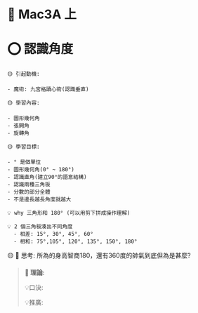 # 📖 Mac3A 上

# ⭕ 認識角度

```說課
🟡 引起動機:

- 魔術: 九宮格讀心術(認識垂直)

🟡 學習內容:

- 圖形幾何角
- 張開角
- 旋轉角

🟡 學習目標:

- ° 是個單位
- 圖形幾何角(0° ~ 180°)
- 認識直角(建立90°的語意結構)
- 認識兩種三角板
- 分數的部分全體
- 不是邊長越長角度就越大

```

```開課題
💡 why 三角形和 180° (可以用剪下拼成操作理解)

💡 2 個三角板湊出不同角度
  - 相差: 15°, 30°, 45°, 60°
  - 相和: 75°,105°, 120°, 135°, 150°, 180°
```

🟡 🔦 思考: 所為的身高智商180，還有360度的帥氣到底但為是甚麼?

> **📌 理論:**
>
> 💡口決:
>
> 💡推廣:
